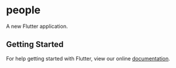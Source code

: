 # people

A new Flutter application.

## Getting Started

For help getting started with Flutter, view our online
[documentation](https://flutter.io/).
